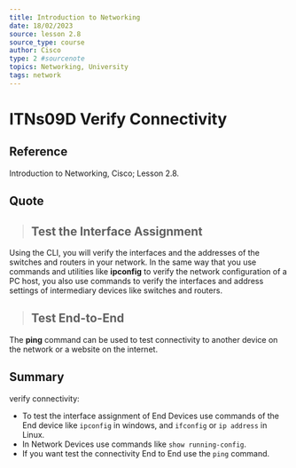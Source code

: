 ```yaml
---
title: Introduction to Networking
date: 18/02/2023
source: lesson 2.8
source_type: course
author: Cisco
type: 2 #sourcenote
topics: Networking, University
tags: network
---
```

# ITNs09D Verify Connectivity

## **Reference**
Introduction to Networking, Cisco; Lesson 2.8.

## **Quote**
> ## Test the Interface Assignment
Using the CLI, you will verify the interfaces and the addresses of the switches and routers in your network.
In the same way that you use commands and utilities like **ipconfig** to verify the network configuration of a PC host, you also use commands to verify the interfaces and address settings of intermediary devices like switches and routers.

> ## Test End-to-End
The **ping** command can be used to test connectivity to another device on the network or a website on the internet.

## **Summary**
verify connectivity:
- To test the interface assignment of End Devices use commands of the End device like `ipconfig` in windows, and `ifconfig` or `ip address` in Linux.
- In Network Devices use commands like `show running-config`.
- If you want test the connectivity End to End use the `ping` command.